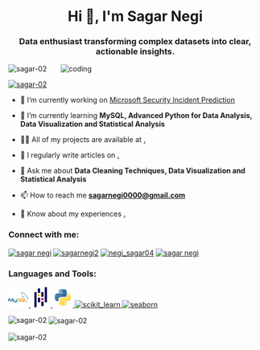 <h1 align="center">Hi 👋, I'm Sagar Negi</h1>
<h3 align="center">Data enthusiast transforming complex datasets into clear, actionable insights.</h3>
<img align="right" width=400 alt="coding" src="https://www.springboard.com/library/static/d2414c8bcdef19e1cc153a9c1df93f76/857b3/shutterstock_1187539687.jpg"

<p align="left"> <img src="https://komarev.com/ghpvc/?username=sagar-02&label=Profile%20views&color=0e75b6&style=flat" alt="sagar-02" /> </p>

<p align="left"> <a href="https://github.com/ryo-ma/github-profile-trophy"><img src="https://github-profile-trophy.vercel.app/?username=sagar-02" alt="sagar-02" /></a> </p>

- 🔭 I’m currently working on [Microsoft Security Incident Prediction](https://www.kaggle.com/datasets/Microsoft/microsoft-security-incident-prediction/data?select=GUIDE_Train.csv)

- 🌱 I’m currently learning **MySQL, Advanced Python for Data Analysis, Data Visualization and Statistical Analysis**

- 👨‍💻 All of my projects are available at [.](.)

- 📝 I regularly write articles on [.](.)

- 💬 Ask me about **Data Cleaning Techniques, Data Visualization and Statistical Analysis**

- 📫 How to reach me **sagarnegi0000@gmail.com**

- 📄 Know about my experiences [.](.)

<h3 align="left">Connect with me:</h3>
<p align="left">
<a href="https://linkedin.com/in/sagar negi" target="blank"><img align="center" src="https://raw.githubusercontent.com/rahuldkjain/github-profile-readme-generator/master/src/images/icons/Social/linked-in-alt.svg" alt="sagar negi" height="30" width="40" /></a>
<a href="https://kaggle.com/sagarnegi2" target="blank"><img align="center" src="https://raw.githubusercontent.com/rahuldkjain/github-profile-readme-generator/master/src/images/icons/Social/kaggle.svg" alt="sagarnegi2" height="30" width="40" /></a>
<a href="https://instagram.com/negi_sagar04" target="blank"><img align="center" src="https://raw.githubusercontent.com/rahuldkjain/github-profile-readme-generator/master/src/images/icons/Social/instagram.svg" alt="negi_sagar04" height="30" width="40" /></a>
<a href="https://www.hackerrank.com/sagar negi" target="blank"><img align="center" src="https://raw.githubusercontent.com/rahuldkjain/github-profile-readme-generator/master/src/images/icons/Social/hackerrank.svg" alt="sagar negi" height="30" width="40" /></a>
</p>

<h3 align="left">Languages and Tools:</h3>
<p align="left"> <a href="https://www.mysql.com/" target="_blank" rel="noreferrer"> <img src="https://raw.githubusercontent.com/devicons/devicon/master/icons/mysql/mysql-original-wordmark.svg" alt="mysql" width="40" height="40"/> </a> <a href="https://pandas.pydata.org/" target="_blank" rel="noreferrer"> <img src="https://raw.githubusercontent.com/devicons/devicon/2ae2a900d2f041da66e950e4d48052658d850630/icons/pandas/pandas-original.svg" alt="pandas" width="40" height="40"/> </a> <a href="https://www.python.org" target="_blank" rel="noreferrer"> <img src="https://raw.githubusercontent.com/devicons/devicon/master/icons/python/python-original.svg" alt="python" width="40" height="40"/> </a> <a href="https://scikit-learn.org/" target="_blank" rel="noreferrer"> <img src="https://upload.wikimedia.org/wikipedia/commons/0/05/Scikit_learn_logo_small.svg" alt="scikit_learn" width="40" height="40"/> </a> <a href="https://seaborn.pydata.org/" target="_blank" rel="noreferrer"> <img src="https://seaborn.pydata.org/_images/logo-mark-lightbg.svg" alt="seaborn" width="40" height="40"/> </a> </p>

<p><img align="left" src="https://github-readme-stats.vercel.app/api/top-langs?username=sagar-02&show_icons=true&locale=en&layout=compact" alt="sagar-02" /></p>

<p>&nbsp;<img align="center" src="https://github-readme-stats.vercel.app/api?username=sagar-02&show_icons=true&locale=en" alt="sagar-02" /></p>

<p><img align="center" src="https://github-readme-streak-stats.herokuapp.com/?user=sagar-02&" alt="sagar-02" /></p>
